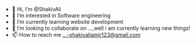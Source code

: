 - 👋 Hi, I’m @ShakivAli
- 👀 I’m interested in Software engineering
- 🌱 I’m currently learning website development
- 💞️ I’m looking to collaborate on ...,well i am currently learning new things!
- 📫 How to reach me ...-shakivaliamir123@gmail.com

<!---
ShakivAli/ShakivAli is a ✨ special ✨ repository because its `README.md` (this file) appears on your GitHub profile.
You can click the Preview link to take a look at your changes.
--->
